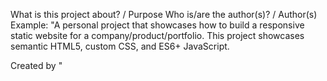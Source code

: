 What is this project about? / Purpose
Who is/are the author(s)? / Author(s)
Example:
"A personal project that showcases how to build a responsive static website for a company/product/portfolio. This project showcases semantic HTML5, custom CSS, and ES6+ JavaScript. 

Created by <henriqueluza>"